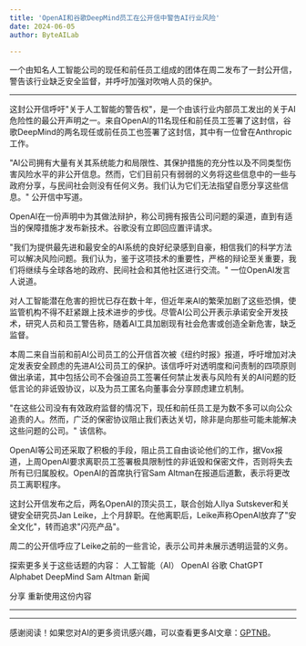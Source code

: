 ```yaml
---
title: 'OpenAI和谷歌DeepMind员工在公开信中警告AI行业风险'
date: 2024-06-05
author: ByteAILab

---
```


一个由知名人工智能公司的现任和前任员工组成的团体在周二发布了一封公开信，警告该行业缺乏安全监督，并呼吁加强对吹哨人员的保护。

---
这封公开信呼吁"关于人工智能的警告权"，是一个由该行业内部员工发出的关于AI危险性的最公开声明之一。来自OpenAI的11名现任和前任员工签署了这封信，谷歌DeepMind的两名现任或前任员工也签署了这封信，其中有一位曾在Anthropic工作。

"AI公司拥有大量有关其系统能力和局限性、其保护措施的充分性以及不同类型伤害风险水平的非公开信息。然而，它们目前只有弱弱的义务将这些信息中的一些与政府分享，与民间社会则没有任何义务。我们认为它们无法指望自愿分享这些信息。" 公开信中写道。

OpenAI在一份声明中为其做法辩护，称公司拥有报告公司问题的渠道，直到有适当的保障措施才发布新技术。谷歌没有立即回应置评请求。

"我们为提供最先进和最安全的AI系统的良好纪录感到自豪，相信我们的科学方法可以解决风险问题。我们认为，鉴于这项技术的重要性，严格的辩论至关重要，我们将继续与全球各地的政府、民间社会和其他社区进行交流。" 一位OpenAI发言人说道。

对人工智能潜在危害的担忧已存在数十年，但近年来AI的繁荣加剧了这些恐惧，使监管机构不得不赶紧跟上技术进步的步伐。尽管AI公司公开表示承诺安全开发技术，研究人员和员工警告称，随着AI工具加剧现有社会危害或创造全新危害，缺乏监督。

本周二来自当前和前AI公司员工的公开信首次被《纽约时报》报道，呼吁增加对决定发表安全顾虑的先进AI公司员工的保护。该信呼吁对透明度和问责制的四项原则做出承诺，其中包括公司不会强迫员工签署任何禁止发表与风险有关的AI问题的贬低言论的非诋毁协议，以及为员工匿名向董事会分享顾虑建立机制。

"在这些公司没有有效政府监督的情况下，现任和前任员工是为数不多可以向公众追责的人。然而，广泛的保密协议阻止我们表达关切，除非是向那些可能未能解决这些问题的公司。" 该信称。

OpenAI等公司还采取了积极的手段，阻止员工自由谈论他们的工作，据Vox报道，上周OpenAI要求离职员工签署极具限制性的非诋毁和保密文件，否则将失去所有已归属股权。OpenAI的首席执行官Sam Altman在报道后道歉，表示将更改员工离职程序。

这封公开信发布之后，两名OpenAI的顶尖员工，联合创始人Ilya Sutskever和关键安全研究员Jan Leike，上个月辞职。在他离职后，Leike声称OpenAI放弃了"安全文化"，转而追求"闪亮产品"。

周二的公开信呼应了Leike之前的一些言论，表示公司并未展示透明运营的义务。

探索更多关于这些话题的内容：
人工智能（AI）
OpenAI
谷歌
ChatGPT
Alphabet
DeepMind
Sam Altman
新闻

分享
重新使用这份内容

---
---
感谢阅读！如果您对AI的更多资讯感兴趣，可以查看更多AI文章：[GPTNB](https://gptnb.com)。
